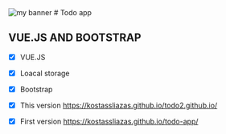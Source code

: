 <img src="https://user-images.githubusercontent.com/31342007/173341129-a605503c-45c8-46a9-9e2c-e70652ddb942.png" alt="my banner">
# Todo app

## VUE.JS AND BOOTSTRAP

- [x] VUE.JS
- [x] Loacal storage
- [x] Bootstrap
- [x] This version https://kostassliazas.github.io/todo2.github.io/
- [x] First version https://kostassliazas.github.io/todo-app/




